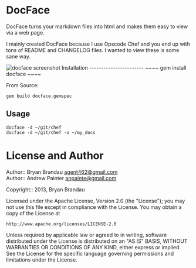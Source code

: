 DocFace
=========
DocFace turns your markdown files into html and makes them easy to view via a web page.

I mainly created DocFace because I use Opscode Chef and you end up with tons of README and CHANGELOG files.  I wanted to view these is some sane way.

<img src="https://raw.github.com/agent462/docface/downloads/screenshot.png" title="docface screenshot" />
Installation
-----------------------
~~~~
gem install docface
~~~~

From Source:
~~~~
gem build docface.gemspec
~~~~

Usage
-----------------------
~~~~
docface -d ~/git/chef
docface -d ~/git/chef -o ~/my_docs
~~~~

License and Author
==================

Author:: Bryan Brandau <agent462@gmail.com>   
Author:: Andrew Painter <anpainte@gmail.com>

Copyright:: 2013, Bryan Brandau

Licensed under the Apache License, Version 2.0 (the "License");
you may not use this file except in compliance with the License.
You may obtain a copy of the License at

    http://www.apache.org/licenses/LICENSE-2.0

Unless required by applicable law or agreed to in writing, software
distributed under the License is distributed on an "AS IS" BASIS,
WITHOUT WARRANTIES OR CONDITIONS OF ANY KIND, either express or implied.
See the License for the specific language governing permissions and
limitations under the License.
